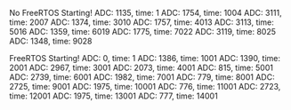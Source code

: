 
No FreeRTOS
Starting!
ADC: 1135,	time: 1 
ADC: 1754,	time: 1004 
ADC: 3111,	time: 2007 
ADC: 1374,	time: 3010 
ADC: 1757,	time: 4013 
ADC: 3113,	time: 5016 
ADC: 1359,	time: 6019 
ADC: 1775,	time: 7022 
ADC: 3119,	time: 8025 
ADC: 1348,	time: 9028 

FreeRTOS
Starting!
ADC: 0,	time: 1 
ADC: 1386,	time: 1001 
ADC: 1390,	time: 2001 
ADC: 2967,	time: 3001 
ADC: 2073,	time: 4001 
ADC: 815,	time: 5001 
ADC: 2739,	time: 6001 
ADC: 1982,	time: 7001 
ADC: 779,	time: 8001 
ADC: 2725,	time: 9001 
ADC: 1975,	time: 10001 
ADC: 776,	time: 11001 
ADC: 2723,	time: 12001 
ADC: 1975,	time: 13001 
ADC: 777,	time: 14001 